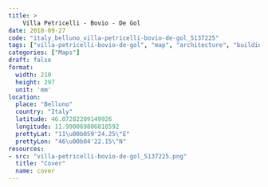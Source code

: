```yaml
---
title: > 
    Villa Petricelli - Bovio - De Gol
date: 2018-09-27
code: "italy_belluno_villa-petricelli-bovio-de-gol_5137225"
tags: ["villa-petricelli-bovio-de-gol", "map", "architecture", "buildings", "Belluno", "Italy"]
categories: ["Maps"]
draft: false
format:
  width: 210
  height: 297
  unit: 'mm'
location:
  place: "Belluno"
  country: "Italy"
  latitude: 46.07282209149926
  longitude: 11.990069806818592
  prettyLat: "11\u00b059'24.25\"E"
  prettyLon: "46\u00b04'22.15\"N"
resources:
- src: "villa-petricelli-bovio-de-gol_5137225.png"
  title: "Cover"
  name: cover
---
```

